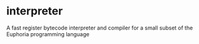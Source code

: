 interpreter
===========

A fast register bytecode interpreter and compiler for a small subset of the Euphoria programming language

